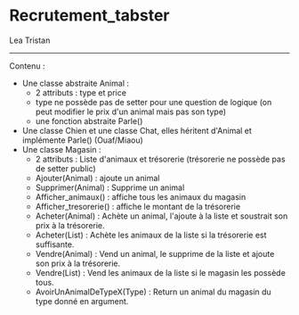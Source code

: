 # Recrutement_tabster

Lea Tristan

------

Contenu : 
* Une classe abstraite Animal : 
	- 2 attributs : type et price
	- type ne possède pas de setter pour une question de logique (on peut modifier le prix d'un animal mais pas son type)
	- une fonction abstraite Parle()
* Une classe Chien et une classe Chat, elles héritent d'Animal et implémente Parle() (Ouaf/Miaou)
* Une classe Magasin :
	- 2 attributs : Liste d'animaux et trésorerie (trésorerie ne possède pas de setter public)
	- Ajouter(Animal) : ajoute un animal
	- Supprimer(Animal) : Supprime un animal
	- Afficher_animaux() : affiche tous les animaux du magasin
	- Afficher_tresorerie() : affiche le montant de la trésorerie
	- Acheter(Animal) : Achète un animal, l'ajoute à la liste et soustrait son prix à la trésorerie.
	- Acheter(List<Animal>) : Achète les animaux de la liste si la trésorerie est suffisante.
	- Vendre(Animal) : Vend un animal, le supprime de la liste et ajoute son prix à la trésorerie.
	- Vendre(List<Animal>) : Vend les animaux de la liste si le magasin les possède tous.
	- AvoirUnAnimalDeTypeX(Type) : Return un animal du magasin du type donné en argument.
